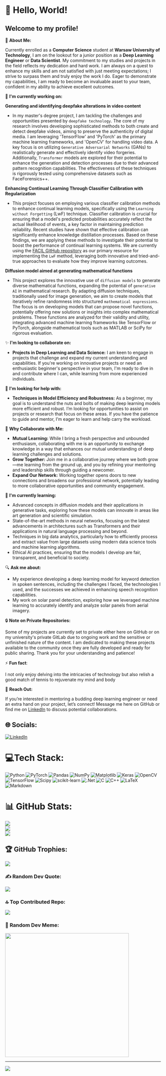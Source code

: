 # 💫 **Hello, World!** 
## Welcome to my profile!

🌟 **About Me:**

Currently enrolled as a **Computer Science** student at **Warsaw University of Technology**, I am on the lookout for a junior position as a **Deep Learning Engineer** or **Data Scientist**. My commitment to my studies and projects in the field reflects my dedication and hard work. I am always on a quest to enhance my skills and am not satisfied with just meeting expectations; I strive to surpass them and truly enjoy the work I do. Eager to demonstrate my capabilities, I am ready to become an invaluable asset to your team, confident in my ability to achieve excellent outcomes.

🚀 **I'm currently working on:**<br>

**Generating and identifying deepfake alterations in video content**<br>
- In my master's degree project, I am tackling the challenges and opportunities presented by `deepfake technology`. The core of my research involves developing sophisticated methods to both create and detect deepfake videos, aiming to preserve the authenticity of digital media. I am leveraging 'TensorFlow' and 'PyTorch' as the primary machine learning frameworks, and 'OpenCV' for handling video data. A key focus is on utilizing `Generative Adversarial Networks` (GANs) to realistically generate and effectively identify video forgeries. Additionally, `Transformer` models are explored for their potential to enhance the generation and detection processes due to their advanced pattern recognition capabilities. The effectiveness of these techniques is rigorously tested using comprehensive datasets such as FaceForensics++.

**Enhancing Continual Learning Through Classifier Calibration with Regularization**<br>
- This project focuses on employing various classifier calibration methods to enhance continual learning models, specifically using the `Learning without Forgetting` (LwF) technique. Classifier calibration is crucial for ensuring that a model's predicted probabilities accurately reflect the actual likelihood of events, a key factor in maintaining prediction reliability. Recent studies have shown that effective calibration can significantly enhance knowledge distillation processes. Based on these findings, we are applying these methods to investigate their potential to boost the performance of continual learning systems. We are currently using the [FACIL GitHub repository](https://github.com/mmasana/FACIL) as our primary resource for implementing the `LwF` method, leveraging both innovative and tried-and-true approaches to evaluate how they improve learning outcomes.

**Diffusion model aimed at generating mathematical functions**<br>
- This project explores the innovative use of `diffusion models` to generate diverse mathematical functions, expanding the potential of `generative AI` in mathematical research. By adapting diffusion techniques, traditionally used for image generation, we aim to create models that iteratively refine randomness into structured `mathematical expressions`. The focus is on developing models that can propose novel functions, potentially offering new solutions or insights into complex mathematical problems. These functions are analyzed for their validity and utility, integrating advanced machine learning frameworks like TensorFlow or PyTorch, alongside mathematical tools such as MATLAB or SciPy for rigorous evaluation.


✨ **I'm looking to collaborate on:**
- **Projects in Deep Learning and Data Science:** I am keen to engage in projects that challenge and expand my current understanding and capabilities. If you're working on innovative projects or need an enthusiastic beginner's perspective in your team, I'm ready to dive in and contribute where I can, while learning from more experienced individuals.

🤝 **I'm looking for help with:**
- **Techniques in Model Efficiency and Robustness:** As a beginner, my goal is to understand the nuts and bolts of making deep learning models more efficient and robust. I’m looking for opportunities to assist on projects or research that focus on these areas. If you have the patience to guide and mentor, I’m eager to learn and help carry the workload.

🌟 **Why Collaborate with Me:**
- **Mutual Learning:** While I bring a fresh perspective and unbounded enthusiasm, collaborating with me is an opportunity to exchange knowledge in a way that enhances our mutual understanding of deep learning challenges and solutions.
- **Grow Together:** Join me in a collaborative journey where we both grow—me learning from the ground up, and you by refining your mentoring and leadership skills through guiding a newcomer.
- **Expand Our Network:** Working together opens doors to new connections and broadens our professional network, potentially leading to more collaborative opportunities and community engagement.

🌱 **I'm currently learning:**
- Advanced concepts in diffusion models and their applications in generative tasks, exploring how these models can innovate in areas like art generation and scientific simulation.
- State-of-the-art methods in neural networks, focusing on the latest advancements in architectures such as Transformers and their applications in natural language processing and beyond.
- Techniques in big data analytics, particularly how to efficiently process and extract value from large datasets using modern data science tools and machine learning algorithms.
- Ethical AI practices, ensuring that the models I develop are fair, transparent, and beneficial to society.

🔍 **Ask me about:**

- My experience developing a deep learning model for keyword detection in spoken sentences, including the challenges I faced, the technologies I used, and the successes we achieved in enhancing speech recognition capabilities.
- My work on solar panel detection, exploring how we leveraged machine learning to accurately identify and analyze solar panels from aerial imagery.

🔒 **Note on Private Repositories:** 

Some of my projects are currently set to private either here on GitHub or on my university's private GitLab due to ongoing work and the sensitive or unfinished nature of the content. I am dedicated to making these projects available to the community once they are fully developed and ready for public sharing. Thank you for your understanding and patience!

⚡ **Fun fact**:

I not only enjoy delving into the intricacies of technology but also relish a good match of tennis to rejuvenate my mind and body

💬 **Reach Out:** 

If you’re interested in mentoring a budding deep learning engineer or need an extra hand on your project, let’s connect! Message me here on GitHub or find me on [LinkedIn](https://www.linkedin.com/in/kamil-jaworski-b27503185/) to discuss potential collaborations.

## 🌐 Socials:
[![LinkedIn](https://img.shields.io/badge/LinkedIn-%230077B5.svg?logo=linkedin&logoColor=white)](https://www.linkedin.com/in/kamil-jaworski-b27503185/) 

# 💻**Tech Stack**:
   ![Python](https://img.shields.io/badge/python-3670A0?style=for-the-badge&logo=python&logoColor=ffdd54) ![PyTorch](https://img.shields.io/badge/PyTorch-%23EE4C2C.svg?style=for-the-badge&logo=PyTorch&logoColor=white) ![Pandas](https://img.shields.io/badge/pandas-%23150458.svg?style=for-the-badge&logo=pandas&logoColor=white) ![NumPy](https://img.shields.io/badge/numpy-%23013243.svg?style=for-the-badge&logo=numpy&logoColor=white) ![Matplotlib](https://img.shields.io/badge/Matplotlib-%23ffffff.svg?style=for-the-badge&logo=Matplotlib&logoColor=black) ![Keras](https://img.shields.io/badge/Keras-%23D00000.svg?style=for-the-badge&logo=Keras&logoColor=white) ![OpenCV](https://img.shields.io/badge/opencv-%23white.svg?style=for-the-badge&logo=opencv&logoColor=white) ![TensorFlow](https://img.shields.io/badge/TensorFlow-%23FF6F00.svg?style=for-the-badge&logo=TensorFlow&logoColor=white) ![Scipy](https://img.shields.io/badge/SciPy-%230C55A5.svg?style=for-the-badge&logo=scipy&logoColor=%white) ![scikit-learn](https://img.shields.io/badge/scikit--learn-%23F7931E.svg?style=for-the-badge&logo=scikit-learn&logoColor=white) ![.Net](https://img.shields.io/badge/.NET-5C2D91?style=for-the-badge&logo=.net&logoColor=white) ![C](https://img.shields.io/badge/c-%2300599C.svg?style=for-the-badge&logo=c&logoColor=white) ![C++](https://img.shields.io/badge/c++-%2300599C.svg?style=for-the-badge&logo=c%2B%2B&logoColor=white) ![LaTeX](https://img.shields.io/badge/latex-%23008080.svg?style=for-the-badge&logo=latex&logoColor=white) ![Markdown](https://img.shields.io/badge/markdown-%23000000.svg?style=for-the-badge&logo=markdown&logoColor=white)
# 📊 **GitHub Stats**:
![](https://github-readme-stats.vercel.app/api?username=kjavvor&theme=dark&hide_border=false&include_all_commits=false&count_private=true)<br/>
![](https://github-readme-streak-stats.herokuapp.com/?user=kjavvor&theme=dark&hide_border=false)<br/>
![](https://github-readme-stats.vercel.app/api/top-langs/?username=kjavvor&theme=dark&hide_border=false&include_all_commits=false&count_private=true&layout=compact)

## 🏆 **GitHub Trophies:**
![](https://github-profile-trophy.vercel.app/?username=kjavvor&theme=radical&no-frame=false&no-bg=false&margin-w=4)

### ✍️ **Random Dev Quote:**
![](https://quotes-github-readme.vercel.app/api?type=horizontal&theme=radical)

### 🔝 **Top Contributed Repo**:
![](https://github-contributor-stats.vercel.app/api?username=kjavvor&limit=5&theme=dark&combine_all_yearly_contributions=true)

### 👀 **Random Dev Meme**:
<img src='https://randommeme-five.vercel.app/' style="height: 400px;"/>

---
[![](https://visitcount.itsvg.in/api?id=kjavvor&icon=2&color=0)](https://visitcount.itsvg.in)




<!-- Proudly created with GPRM ( https://gprm.itsvg.in ) -->
